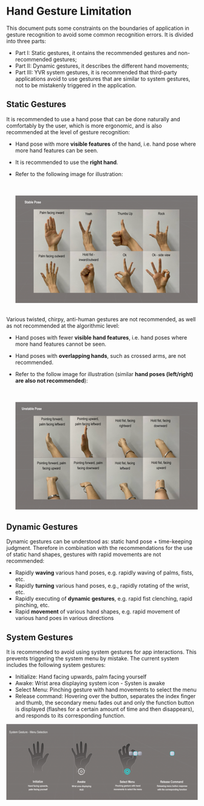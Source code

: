 # Hand Gesture Limitation

This document puts some constraints on the boundaries of application in gesture recognition to avoid some common recognition errors. It is divided into three parts:

- Part I: Static gestures, it ontains the recommended gestures and non-recommended gestures;
- Part II: Dynamic gestures, it describes the different hand movements;
- Part III: YVR system gestures, it is recommended that third-party applications avoid to use gestures that are similar to system gestures, not to be mistakenly triggered in the application.


## Static Gestures

It is recommended to use a hand pose that can be done naturally and comfortably by the user, which is more ergonomic, and is also recommended at the level of gesture recognition:

- Hand pose with more **visible features** of the hand, i.e. hand pose where more hand features can be seen.
- It is recommended to use the **right hand**.
- Refer to the following image for illustration:

    <br /><br />
    ![StablePose](./HandTracking/StablePose.png)

<br />
Various twisted, chirpy, anti-human gestures are not recommended, as well as not recommended at the algorithmic level:

- Hand poses with fewer **visible hand features**, i.e. hand poses where more hand features cannot be seen.
- Hand poses with **overlapping hands**, such as crossed arms, are not recommended.
- Refer to the follow image for illustration (similar **hand poses (left/right) are also not recommended**):

    <br /><br />
    ![UnstablePose](./HandTracking/UnstablePose.png)

## Dynamic Gestures

Dynamic gestures can be understood as: static hand pose + time-keeping judgment. Therefore in combination with the recommendations for the use of static hand shapes, gestures with rapid movements are not recommended:

- Rapidly **waving** various hand poses, e.g. rapidly waving of palms, fists, etc.
- Rapidly **turning** various hand poses, e.g., rapidly rotating of the wrist, etc.
- Rapidly executing of **dynamic gestures**, e.g. rapid fist clenching, rapid pinching, etc.
- Rapid **movement** of various hand shapes, e.g. rapid movement of various hand poes in various directions

## System Gestures

It is recommended to avoid using system gestures for app interactions. This prevents triggering the system menu by mistake. The current system includes the following system gestures:

- Initialize: Hand facing upwards, palm facing yourself
- Awake: Wrist area displaying system icon - Systen is awake
- Select Menu: Pinching gesture with hand movements to select the menu
- Release command: Hovering over the button, separates the index finger and thumb, the secondary menu fades out and only the function button is displayed (flashes for a certain amount of time and then disappears), and responds to its corresponding function.

![SystemGesture](./HandTracking/SystemGesture.png)